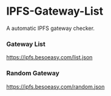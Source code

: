 # IPFS-Gateway-List
A automatic IPFS gateway checker.


### Gateway List
https://ipfs.besoeasy.com/list.json


### Random Gateway
https://ipfs.besoeasy.com/random.json
